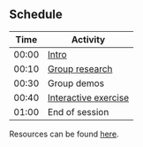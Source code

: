 ## Schedule

| Time   | Activity                              |
|--------|---------------------------------------|
| 00:00  | [Intro](./intro.md)                   |
| 00:10  | [Group research](./research.md)       |
| 00:30  | Group demos                           |
| 00:40  | [Interactive exercise](./exercise.md) |
| 01:00  | End of session                        |

Resources can be found [here](./resources.md).